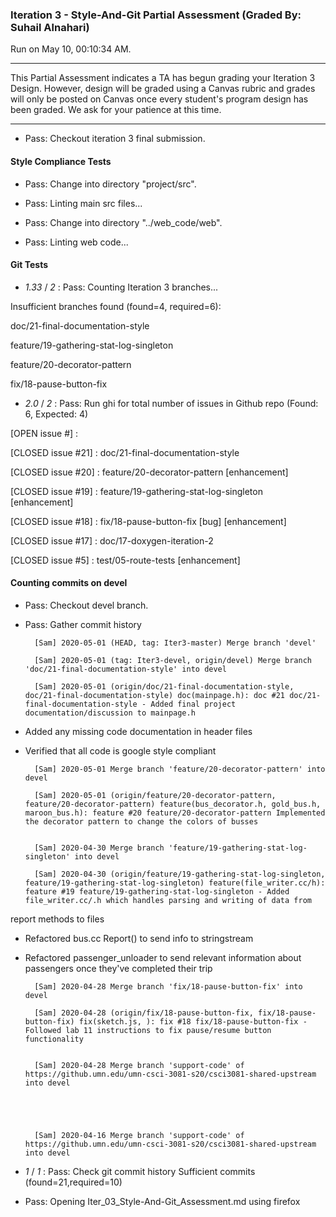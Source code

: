### Iteration 3 - Style-And-Git Partial Assessment (Graded By: Suhail Alnahari)

Run on May 10, 00:10:34 AM.

<hr>

This Partial Assessment indicates a TA has begun grading your Iteration 3 Design. However, design will be graded using a Canvas rubric and grades will only be posted on Canvas once every student's program design has been graded. We ask for your patience at this time.

<hr>

+ Pass: Checkout iteration 3 final submission.




#### Style Compliance Tests

+ Pass: Change into directory "project/src".

+ Pass: Linting main src files...



+ Pass: Change into directory "../web_code/web".

+ Pass: Linting web code...




#### Git Tests

+  _1.33_ / _2_ : Pass: Counting Iteration 3 branches...

Insufficient branches found (found=4, required=6):

doc/21-final-documentation-style

feature/19-gathering-stat-log-singleton

feature/20-decorator-pattern

fix/18-pause-button-fix

+  _2.0_ / _2_ : Pass: Run ghi for total number of issues in Github repo (Found: 6, Expected: 4) 

 [OPEN issue #] : 

[CLOSED issue #21] :  doc/21-final-documentation-style

[CLOSED issue #20] :  feature/20-decorator-pattern [enhancement]

[CLOSED issue #19] :  feature/19-gathering-stat-log-singleton [enhancement]

[CLOSED issue #18] :  fix/18-pause-button-fix [bug] [enhancement]

[CLOSED issue #17] :  doc/17-doxygen-iteration-2

[CLOSED issue #5] :  test/05-route-tests [enhancement]

 




#### Counting commits on devel

+ Pass: Checkout devel branch.



+ Pass: Gather commit history

		[Sam] 2020-05-01 (HEAD, tag: Iter3-master) Merge branch 'devel' 

		[Sam] 2020-05-01 (tag: Iter3-devel, origin/devel) Merge branch 'doc/21-final-documentation-style' into devel 

		[Sam] 2020-05-01 (origin/doc/21-final-documentation-style, doc/21-final-documentation-style) doc(mainpage.h): doc #21 doc/21-final-documentation-style - Added final project documentation/discussion to mainpage.h
- Added any missing code documentation in header files
- Verified that all code is google style compliant


		[Sam] 2020-05-01 Merge branch 'feature/20-decorator-pattern' into devel 

		[Sam] 2020-05-01 (origin/feature/20-decorator-pattern, feature/20-decorator-pattern) feature(bus_decorator.h, gold_bus.h, maroon_bus.h): feature #20 feature/20-decorator-pattern Implemented the decorator pattern to change the colors of busses


		[Sam] 2020-04-30 Merge branch 'feature/19-gathering-stat-log-singleton' into devel 

		[Sam] 2020-04-30 (origin/feature/19-gathering-stat-log-singleton, feature/19-gathering-stat-log-singleton) feature(file_writer.cc/h): feature #19 feature/19-gathering-stat-log-singleton - Added file_writer.cc/.h which handles parsing and writing of data from
report methods to files
- Refactored bus.cc Report() to send info to stringstream
- Refactored passenger_unloader to send relevant information about
passengers once they've completed their trip


		[Sam] 2020-04-28 Merge branch 'fix/18-pause-button-fix' into devel 

		[Sam] 2020-04-28 (origin/fix/18-pause-button-fix, fix/18-pause-button-fix) fix(sketch.js, ): fix #18 fix/18-pause-button-fix - Followed lab 11 instructions to fix pause/resume button functionality


		[Sam] 2020-04-28 Merge branch 'support-code' of https://github.umn.edu/umn-csci-3081-s20/csci3081-shared-upstream into devel 





		[Sam] 2020-04-16 Merge branch 'support-code' of https://github.umn.edu/umn-csci-3081-s20/csci3081-shared-upstream into devel 
















+  _1_ / _1_ : Pass: Check git commit history
Sufficient commits (found=21,required=10)

+ Pass: Opening Iter_03_Style-And-Git_Assessment.md using firefox

